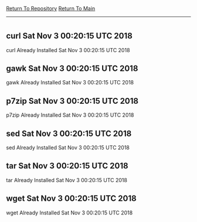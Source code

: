 [Return To Repository](https://github.com/deathbybandaid/piholeparser/)
[Return To Main](https://github.com/deathbybandaid/piholeparser/blob/master/RecentRunLogs/Mainlog.md)
____________________________________
# 
## curl Sat Nov 3 00:20:15 UTC 2018
curl Already Installed Sat Nov 3 00:20:15 UTC 2018
## gawk Sat Nov 3 00:20:15 UTC 2018
gawk Already Installed Sat Nov 3 00:20:15 UTC 2018
## p7zip Sat Nov 3 00:20:15 UTC 2018
p7zip Already Installed Sat Nov 3 00:20:15 UTC 2018
## sed Sat Nov 3 00:20:15 UTC 2018
sed Already Installed Sat Nov 3 00:20:15 UTC 2018
## tar Sat Nov 3 00:20:15 UTC 2018
tar Already Installed Sat Nov 3 00:20:15 UTC 2018
## wget Sat Nov 3 00:20:15 UTC 2018
wget Already Installed Sat Nov 3 00:20:15 UTC 2018
